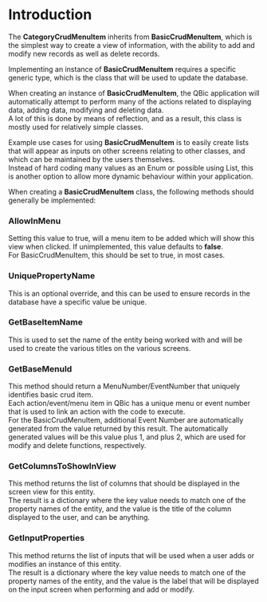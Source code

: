 # Introduction
The **CategoryCrudMenuItem** inherits from **BasicCrudMenuItem**, which is the simplest way to create a view of information, with the ability to add and modify new records as well as delete records.  

Implementing an instance of **BasicCrudMenuItem** requires a specific generic type, which is the class that will be used to update the database.  

When creating an instance of **BasicCrudMenuItem**, the QBic application will automatically attempt to perform many of the actions related to displaying data, adding data, modifying and deleting data.  
A lot of this is done by means of reflection, and as a result, this class is mostly used for relatively simple classes.  

Example use cases for using **BasicCrudMenuItem** is to easily create lists that will appear as inputs on other screens relating to other classes, and which can be maintained by the users themselves.  
Instead of hard coding many values as an Enum or possible using List<T>, this is another option to allow more dynamic behaviour within your application.

When creating a **BasicCrudMenuItem** class, the following methods should generally be implemented:

### AllowInMenu
Setting this value to true, will a menu item to be added which will show this view when clicked. If unimplemented, this value defaults to **false**.  
For BasicCrudMenuItem, this should be set to true, in most cases.  

### UniquePropertyName
This is an optional override, and this can be used to ensure records in the database have a specific value be unique.  

### GetBaseItemName
This is used to set the name of the entity being worked with and will be used to create the various titles on the various screens.

### GetBaseMenuId
This method should return a MenuNumber/EventNumber that uniquely identifies basic crud item.  
Each action/event/menu item in QBic has a unique menu or event number that is used to link an action with the code to execute.  
For the BasicCrudMenuItem, additional Event Number are automatically generated from the value returned by this result. 
The automatically generated values will be this value plus 1, and plus 2, which are used for modify and delete functions, respectively.

### GetColumnsToShowInView
This method returns the list of columns that should be displayed in the screen view for this entity.  
The result is a dictionary where the key value needs to match one of the property names of the entity, and the value is the title of the column displayed to the user, and can be anything.

### GetInputProperties
This method returns the list of inputs that will be used when a user adds or modifies an instance of this entity.  
The result is a dictionary where the key value needs to match one of the property names of the entity, and the value is the label that will be displayed on the input screen when performing and add or modify.
